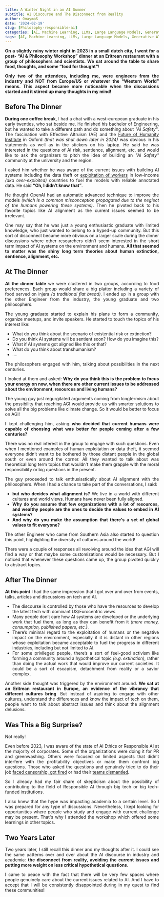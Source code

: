```yaml
---
title: A Winter Night in an AI Summer
subtitle: AI Discourse and The Disconnect from Reality 
author: OmaymaS
date: '2024-02-19'
slug: [Philosophy-responsible-ai]
categories: [AI, Machine Learning, LLMs, Large Language Models, Generative AI, Philosophy]
tags: [AI, Machine Learning, LLMs, Large Language Models, Generative AI, Philosophy]
---
```

<div style="text-align: justify">
<b>On a slightly rainy winter night in 2023 in a small dutch city, I went for a post- “AI & Philosophy Workshop” dinner at an Eritrean restaurant with a group of philosophers and scientists.  We sat around the table to share food, thoughts, and some “food for thought”!

Only two of the attendees, including me, were engineers from the industry and NOT from Europe/US or whatever the “Western World” means. This aspect became more noticeable when the discussions started and it stirred up many thoughts in my mind!</b>

## Before The Dinner

**During one coffee break**, I had a chat with a west-european graduate in his early twenties, who sat beside me. He finished his bachelor of Engineering, but he wanted to take a different path and do something about *"AI Safety"*. The fascination with Effective Altruism (AE) and the [Future of Humanity Institute](https://www.theguardian.com/technology/2024/apr/28/nick-bostrom-controversial-future-of-humanity-institute-closure-longtermism-affective-altruism) in Oxford *(that was shut down later in 2024)* was obvious in his statements as well as in the stickers on his laptop. He said he was interested in the questions of AI risk, sentience, alignment, etc. and would like to ask the organizers to pitch the idea of building an *"AI Safety"* community at the university and the region. 

I asked him whether he was aware of the current issues with building AI systems including the data theft or [exploitation of workers](https://time.com/6247678/openai-chatgpt-kenya-workers/) in low-income *(aka over-exploited)* countries to fuel the models with reliable annotated data. He said **“Oh, I didn’t know that”**. 

He thought OpenAI had an automatic advanced technique to improve the models *(which is a common misconception propagated due to the neglect of the humans powering these systems)*. Then he pivoted back to his favorite topics like AI alignment as the current issues seemed to be irrelevant. 

One may say that he was just a young enthusiastic graduate with limited knowledge, who just wanted to belong to a hyped-up community. But this sort of disconnect became more obvious on a larger scale during the dinner discussions where other researchers didn’t seem interested in the short term impact of  AI systems on the environment and humans. **All that seemed to matter was the shiny long term theories about human extinction, sentience, alignment, etc.**

## At The Dinner

**At the dinner table** we were clustered in two groups, according to food preferences. Each group would share a big platter including a variety of food served on injera *(a traditional flat bread)*. I ended up in a group with the other Engineer from the industry, the young graduate and two philosophers. 

The young graduate started to explain his plans to form a community, organize meetups, and invite speakers. He started to touch the topics of his interest like:

- What do you think about the scenario of existential risk or extinction?
- Do you think AI systems will be sentient soon? How do you imagine this?
- What if AI systems got aligned like this or that?
- What do you think about transhumanism?
- ....

The philosophers engaged with him, talking about possibilities in the next centuries. 

I looked at them and asked: **Why do you think this is the problem to focus your energy on now, when there are other current issues to be addressed about the environment, resources and living humans?** 

The young guy just regurgitated arguments coming from longtermism about the possibility that reaching AGI would provide us with smarter solutions to solve all the big problems like climate change. So it would be better to focus on AGI! 

I kept challenging him, asking **who decided that current humans were capable of choosing what was better for people coming after a few centuries?**

There was no real interest in the group to engage with such questions. Even when I mentioned examples of human exploitation or data theft, it seemed everyone didn’t want to be bothered by those distant people in the global south or even around the corner. All they wanted to talk about was theoretical long term topics that wouldn't make them grapple with the moral responsibility or big questions in the present.

The guy proceeded to talk enthusiastically about AI alignment with the philosophers. When I had a chance to take part of the conversations, I said:
- **but who decides what alignment is?**  We live in a world with different cultures and world views. Humans have never been fully aligned. 
- **Why do you assume that few organizations with a lot of resources, and wealthy people are the ones to decide the values to embed in AI systems?** 
- **And why do you make the assumption that there's a set of global values to fit everyone?**

The other Engineer who came from Southern Asia also started to question this point, highlighting the diversity of cultures around the world! 

There were a couple of responses all revolving around the idea that AGI will find a way or that maybe some customizations would be necessary. But I noticed that whenever these questions came up, the group pivoted quickly to abstract topics.

## After The Dinner

**At this point** I had the same impression that I got over and over from events, talks, articles and discussions on tech and AI.
- The discourse is controlled by those who have the resources to develop the latest tech with dominant US/Eurocentric views. 
- Many people don’t care how AI systems are developed or the underlying work that fuel them, as long as they can benefit from it *(more money, consumption, published papers, etc.)*.
- There’s minimal regard to the exploitation of humans or the negative impact on the environment, especially if it is distant in other regions whose exploitation became acceptable to fuel the progress in different industries, including but not limited to AI.
- For some privileged people, there’s a sort of feel-good activism like forming a community around a hypothetical topic *(e.g. extinction)*, rather than doing the actual work that would improve our current societies. It could be a sort of escapism, detachment from reality or a savior complex. 

Another side thought was triggered by the environment around. **We sat at an Eritrean restaurant in Europe, an evidence of the vibrancy that different cultures bring**. But instead of aspiring to engage with other cultures, understand the differences and know the impact of tech on them, people want to talk about abstract issues and think about the alignment delusions.

## Was This a Big Surprise?

Not really!

Even before 2023, I was aware of the state of AI Ethics or Responsible AI at the majority of corporates. Some of the organizations were doing it for PR and greenwashing. Others were focused on limited aspects that didn’t interfere with the profitability objectives or make them confront big questions. Those who asked the questions and genuinely tried to do their job [faced censorship, got fired](https://time.com/6132399/timnit-gebru-ai-google/) or had their [teams dismantled](https://techcrunch.com/2023/03/13/microsoft-lays-off-an-ethical-ai-team-as-it-doubles-down-on-openai/).

So I already had my fair share of skepticism about the possibility of contributing to the field of Responsible AI through big tech or big tech-funded institutions.

I also knew that the hype was impacting academia to a certain level. So I was prepared for any type of discussions. Nevertheless, I kept looking for opportunities where people who study and engage with current challenge may be present. That's why I attended the workshop which offered some learnings in other topics.


## Two Years Later

Two years later, I still recall this dinner and my thoughts after it. I could see the same patterns over and over about the AI discourse in industry and academia: **the disconnect from reality, avoiding the current issues and putting more weight on less critical hypothetical questions**. 

I came to peace with the fact that there will be very few spaces where people genuinely care about the current issues related to AI. And I have to accept that I will be consistently disappointed during in my quest to find these communities!




</div>
